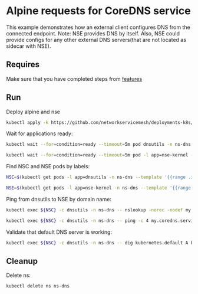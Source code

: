# Alpine requests for CoreDNS service

This example demonstrates how an external client configures DNS from the connected endpoint. 
Note: NSE provides DNS by itself. Also, NSE could provide configs for any other external DNS servers(that are not located as sidecar with NSE).

## Requires

Make sure that you have completed steps from [features](../)

## Run

Deploy alpine and nse
```bash
kubectl apply -k https://github.com/networkservicemesh/deployments-k8s/examples/features/dns?ref=63034e93d98248c3e50b8d8cf4c1130dfa5d39c4
```

Wait for applications ready:
```bash
kubectl wait --for=condition=ready --timeout=5m pod dnsutils -n ns-dns
```
```bash
kubectl wait --for=condition=ready --timeout=5m pod -l app=nse-kernel -n ns-dns
```

Find NSC and NSE pods by labels:
```bash
NSC=$(kubectl get pods -l app=dnsutils -n ns-dns --template '{{range .items}}{{.metadata.name}}{{"\n"}}{{end}}')
```
```bash
NSE=$(kubectl get pods -l app=nse-kernel -n ns-dns --template '{{range .items}}{{.metadata.name}}{{"\n"}}{{end}}')
```

Ping from dnsutils to NSE by domain name:
```bash
kubectl exec ${NSC} -c dnsutils -n ns-dns -- nslookup -norec -nodef my.coredns.service
```
```bash
kubectl exec ${NSC} -c dnsutils -n ns-dns -- ping -c 4 my.coredns.service
```

Validate that default DNS server is working:
```bash
kubectl exec ${NSC} -c dnsutils -n ns-dns -- dig kubernetes.default A kubernetes.default AAAA | grep "kubernetes.default.svc.cluster.local"
```

## Cleanup

Delete ns:
```bash
kubectl delete ns ns-dns
```

